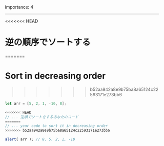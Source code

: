 importance: 4

---

<<<<<<< HEAD
# 逆の順序でソートする
=======
# Sort in decreasing order
>>>>>>> b52aa942a8e9b75ba8a65124c22593171e273bb6

```js
let arr = [5, 2, 1, -10, 8];

<<<<<<< HEAD
// ... 逆順でソートをするあなたのコード
=======
// ... your code to sort it in decreasing order
>>>>>>> b52aa942a8e9b75ba8a65124c22593171e273bb6

alert( arr ); // 8, 5, 2, 1, -10
```
